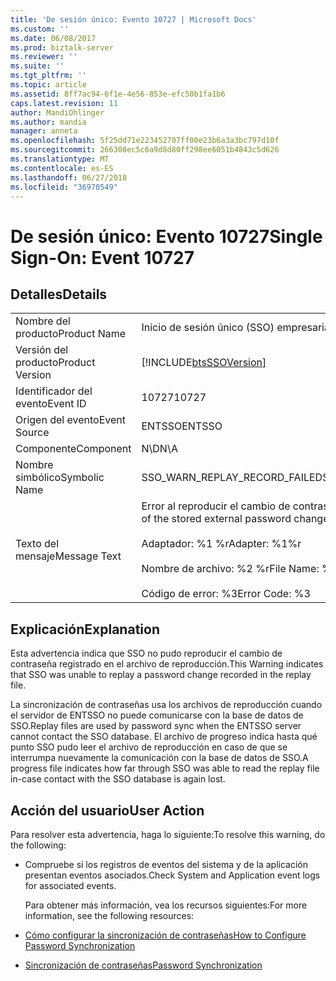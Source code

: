 ```yaml
---
title: 'De sesión único: Evento 10727 | Microsoft Docs'
ms.custom: ''
ms.date: 06/08/2017
ms.prod: biztalk-server
ms.reviewer: ''
ms.suite: ''
ms.tgt_pltfrm: ''
ms.topic: article
ms.assetid: 8ff7ac94-6f1e-4e56-853e-efc50b1fa1b6
caps.latest.revision: 11
author: MandiOhlinger
ms.author: mandia
manager: anneta
ms.openlocfilehash: 5f25dd71e223452707ff00e23b6a3a3bc797d10f
ms.sourcegitcommit: 266308ec5c6a9d8d80ff298ee6051b4843c5d626
ms.translationtype: MT
ms.contentlocale: es-ES
ms.lasthandoff: 06/27/2018
ms.locfileid: "36970549"
---
```

# <a name="single-sign-on-event-10727"></a><span data-ttu-id="d91ac-102">De sesión único: Evento 10727</span><span class="sxs-lookup"><span data-stu-id="d91ac-102">Single Sign-On: Event 10727</span></span>
## <a name="details"></a><span data-ttu-id="d91ac-103">Detalles</span><span class="sxs-lookup"><span data-stu-id="d91ac-103">Details</span></span>  

|                 |                                                                                                                                          |
|-----------------|------------------------------------------------------------------------------------------------------------------------------------------|
|  <span data-ttu-id="d91ac-104">Nombre del producto</span><span class="sxs-lookup"><span data-stu-id="d91ac-104">Product Name</span></span>   |                                                        <span data-ttu-id="d91ac-105">Inicio de sesión único (SSO) empresarial</span><span class="sxs-lookup"><span data-stu-id="d91ac-105">Enterprise Single Sign-On</span></span>                                                         |
| <span data-ttu-id="d91ac-106">Versión del producto</span><span class="sxs-lookup"><span data-stu-id="d91ac-106">Product Version</span></span> |                                        [!INCLUDE[btsSSOVersion](../includes/btsssoversion-md.md)]                                        |
|    <span data-ttu-id="d91ac-107">Identificador del evento</span><span class="sxs-lookup"><span data-stu-id="d91ac-107">Event ID</span></span>     |                                                                  <span data-ttu-id="d91ac-108">10727</span><span class="sxs-lookup"><span data-stu-id="d91ac-108">10727</span></span>                                                                   |
|  <span data-ttu-id="d91ac-109">Origen del evento</span><span class="sxs-lookup"><span data-stu-id="d91ac-109">Event Source</span></span>   |                                                                  <span data-ttu-id="d91ac-110">ENTSSO</span><span class="sxs-lookup"><span data-stu-id="d91ac-110">ENTSSO</span></span>                                                                  |
|    <span data-ttu-id="d91ac-111">Componente</span><span class="sxs-lookup"><span data-stu-id="d91ac-111">Component</span></span>    |                                                                   <span data-ttu-id="d91ac-112">N\D</span><span class="sxs-lookup"><span data-stu-id="d91ac-112">N\A</span></span>                                                                    |
|  <span data-ttu-id="d91ac-113">Nombre simbólico</span><span class="sxs-lookup"><span data-stu-id="d91ac-113">Symbolic Name</span></span>  |                                                      <span data-ttu-id="d91ac-114">SSO_WARN_REPLAY_RECORD_FAILED</span><span class="sxs-lookup"><span data-stu-id="d91ac-114">SSO_WARN_REPLAY_RECORD_FAILED</span></span>                                                       |
|  <span data-ttu-id="d91ac-115">Texto del mensaje</span><span class="sxs-lookup"><span data-stu-id="d91ac-115">Message Text</span></span>   | <span data-ttu-id="d91ac-116">Error al reproducir el cambio de contraseña externa almacenado.%r</span><span class="sxs-lookup"><span data-stu-id="d91ac-116">Replay of the stored external password change failed.%r</span></span><br /><br /> <span data-ttu-id="d91ac-117">Adaptador: %1 %r</span><span class="sxs-lookup"><span data-stu-id="d91ac-117">Adapter: %1%r</span></span><br /><br /> <span data-ttu-id="d91ac-118">Nombre de archivo: %2 %r</span><span class="sxs-lookup"><span data-stu-id="d91ac-118">File Name: %2%r</span></span><br /><br /> <span data-ttu-id="d91ac-119">Código de error: %3</span><span class="sxs-lookup"><span data-stu-id="d91ac-119">Error Code: %3</span></span> |

## <a name="explanation"></a><span data-ttu-id="d91ac-120">Explicación</span><span class="sxs-lookup"><span data-stu-id="d91ac-120">Explanation</span></span>  
 <span data-ttu-id="d91ac-121">Esta advertencia indica que SSO no pudo reproducir el cambio de contraseña registrado en el archivo de reproducción.</span><span class="sxs-lookup"><span data-stu-id="d91ac-121">This Warning indicates that SSO was unable to replay a password change recorded in the replay file.</span></span>  

 <span data-ttu-id="d91ac-122">La sincronización de contraseñas usa los archivos de reproducción cuando el servidor de ENTSSO no puede comunicarse con la base de datos de SSO.</span><span class="sxs-lookup"><span data-stu-id="d91ac-122">Replay files are used by password sync when the ENTSSO server cannot contact the SSO database.</span></span> <span data-ttu-id="d91ac-123">El archivo de progreso indica hasta qué punto SSO pudo leer el archivo de reproducción en caso de que se interrumpa nuevamente la comunicación con la base de datos de SSO.</span><span class="sxs-lookup"><span data-stu-id="d91ac-123">A progress file indicates how far through SSO was able to read the replay file in-case contact with the SSO database is again lost.</span></span>  

## <a name="user-action"></a><span data-ttu-id="d91ac-124">Acción del usuario</span><span class="sxs-lookup"><span data-stu-id="d91ac-124">User Action</span></span>  
 <span data-ttu-id="d91ac-125">Para resolver esta advertencia, haga lo siguiente:</span><span class="sxs-lookup"><span data-stu-id="d91ac-125">To resolve this warning, do the following:</span></span>  

- <span data-ttu-id="d91ac-126">Compruebe si los registros de eventos del sistema y de la aplicación presentan eventos asociados.</span><span class="sxs-lookup"><span data-stu-id="d91ac-126">Check System and Application event logs for associated events.</span></span>  

  <span data-ttu-id="d91ac-127">Para obtener más información, vea los recursos siguientes:</span><span class="sxs-lookup"><span data-stu-id="d91ac-127">For more information, see the following resources:</span></span>  

- [<span data-ttu-id="d91ac-128">Cómo configurar la sincronización de contraseñas</span><span class="sxs-lookup"><span data-stu-id="d91ac-128">How to Configure Password Synchronization</span></span>](../core/how-to-configure-password-synchronization.md)  

- [<span data-ttu-id="d91ac-129">Sincronización de contraseñas</span><span class="sxs-lookup"><span data-stu-id="d91ac-129">Password Synchronization</span></span>](../core/password-synchronization2.md)
